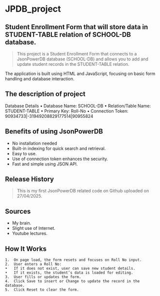 # JPDB_project

## **Student Enrollment Form** that will store data in STUDENT-TABLE relation of SCHOOL-DB database.
>This project is a Student Enrollment Form that connects to a JsonPowerDB database (SCHOOL-DB) and allows you to add and update student records in the STUDENT-TABLE relation.

The application is built using HTML and JavaScript, focusing on basic form handling and database interaction.

## The description of project
Database Details
	•	Database Name: SCHOOL-DB
	•	Relation/Table Name: STUDENT-TABLE
	•	Primary Key: Roll-No
	•	Connection Token: 90934733|-31949208829177514|90955824

 ## Benefits of using JsonPowerDB
* No installation needed
*	Built-in indexing for quick search and retrieval.
* Easy to use.
* Use of connection token enhances the security.
* Fast and simple using JSON API.

## Release History
>This is my first JsonPowerDB related code on Github uploaded on 27/04/2025.
  
## Sources
* My brain.
* Slight use of Internet.
* Youtube lectures.

## How It Works
	1.	On page load, the form resets and focuses on Roll No input.
	2.	User enters a Roll No:
	•	If it does not exist, user can save new student details.
	•	If it exists, the student’s data is loaded for editing.
	3.	User fills or updates the form.
	4.	Click Save to insert or Change to update the record in the database.
	5.	Click Reset to clear the form.

 

